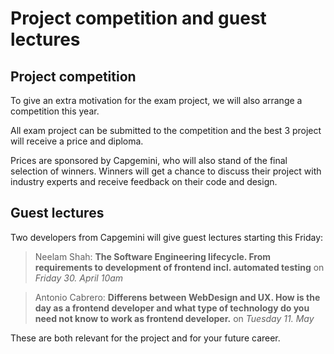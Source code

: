 # Project competition and guest lectures


## Project competition
To give an extra motivation for the exam project, 
we will also arrange a competition this year.

All exam project can be submitted to the competition and the best 3 project will receive a price and diploma.

Prices are sponsored by Capgemini, who will also stand of the final selection of winners.
Winners will get a chance to discuss their project with industry experts and receive feedback on their code and design.

## Guest lectures
Two developers from Capgemini will give guest lectures starting this Friday:

> Neelam Shah: **The Software Engineering lifecycle. From requirements to development of frontend incl. automated testing** on *Friday 30. April 10am*

> Antonio Cabrero: **Differens between WebDesign and UX. How is the day as a frontend developer and what type of technology do you need not know to work as frontend developer.** on *Tuesday 11. May*

These are both relevant for the project and for your future career.